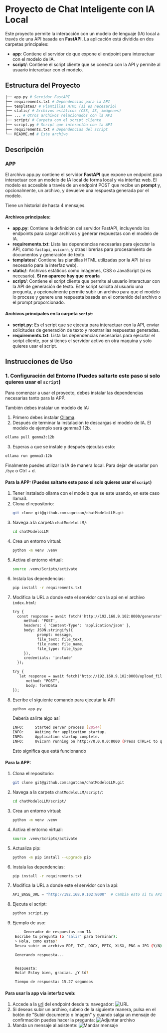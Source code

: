 # Proyecto de Chat Inteligente con IA Local

Este proyecto permite la interacción con un modelo de lenguaje (IA) local a través de una API basada en **FastAPI**. La aplicación está dividida en dos carpetas principales:

- **app**: Contiene el servidor de que expone el endpoint para interactuar con el modelo de IA.
- **script/**: Contiene el script cliente que se conecta con la API y permite al usuario interactuar con el modelo.

## Estructura del Proyecto
```bash
├── app.py # Servidor FastAPI 
├── requirements.txt # Dependencias para la API 
├── templates/ # Plantillas HTML (si es necesario) 
├── static/ # Archivos estáticos (CSS, JS, imágenes) 
├── ... # Otros archivos relacionados con la API 
├── script/ # Carpeta con el script cliente 
├── script.py # Script que interactúa con la API 
├── requirements.txt # Dependencias del script 
└── README.md # Este archivo
```
## Descripción

### APP

El archivo app.py contiene el servidor **FastAPI** que expone un endpoint para interactuar con un modelo de IA local de forma local y via interfaz web. El modelo es accesible a través de un endpoint POST que recibe un **prompt** y, opcionalmente, un archivo, y devuelve una respuesta generada por el modelo.

Tiene un historial de hasta 4 mensajes.

#### Archivos principales:

- **app.py**: Contiene la definición del servidor FastAPI, incluyendo los endpoints para cargar archivos y generar respuestas con el modelo de IA.
- **requirements.txt**: Lista las dependencias necesarias para ejecutar la API, como `fastapi`, `uvicorn`, y otras librerías para procesamiento de documentos y generación de texto.
- **templates/**: Contiene las plantillas HTML utilizadas por la API (si es necesario para la interfaz web).
- **static/**: Archivos estáticos como imágenes, CSS o JavaScript (si es necesario). **Si no aparece hay que crearla**
- **script/**: Contiene el script cliente que permite al usuario interactuar con la API de generación de texto. Este script solicita al usuario una pregunta, y opcionalmente permite subir un archivo para que el modelo lo procese y genere una respuesta basada en el contenido del archivo o el prompt proporcionado.

#### Archivos principales en la carpeta `script`:

- **script.py**: Es el script que se ejecuta para interactuar con la API, enviar solicitudes de generación de texto y mostrar las respuestas generadas.
- **requirements.txt**: Lista las dependencias necesarias para ejecutar el script cliente, por si tienes el servidor activo en otra maquina y solo quieres usar el script.

## Instrucciones de Uso

### 1. Configuración del Entorno (Puedes saltarte este paso si solo quieres usar el `script`)

Para comenzar a usar el proyecto, debes instalar las dependencias necesarias tanto para la APP.

También debes instalar un modelo de IA:
1. Primero debes instalar [Ollama](https://ollama.com/).
2. Después de terminar la instalación te descargas el modelo de IA. El modelo de ejemplo será gemma3:12b.
```bash
ollama pull gemma3:12b
```
3. Esperas a que se instale y después ejecutas esto:
```bash
ollama run gemma3:12b
```
Finalmente puedes utilizar la IA de manera local. Para dejar de usarlar pon `/bye` o Ctrl + d.

#### Para la APP: (Puedes saltarte este paso si solo quieres usar el `script`)

1. Tener instalado ollama con el modelo que se este usando, en este caso llama3.
2.  Clona el repositorio:
    ```bash
    git clone git@github.com:agutcan/chatModeloLLM.git
    ```
3. Navega a la carpeta `chatModeloLLM/`:
   ```bash
   cd chatModeloLLM
   ``` 
4. Crea un entorno virtual:
   ```bash
   python -m venv .venv
   ``` 
5. Activa el entorno virtual:
   ```bash
   source .venv/Scripts/activate
   ```
6. Instala las dependencias:
    ```bash
   pip install -r requirements.txt
   ```
7. Modifica la URL a donde este el servidor con la api en el archivo `index.html`:
    ```html
   try {
      const response = await fetch('http://192.168.9.102:8000/generate', { // Cambia la url si es necesario
         method: 'POST',
         headers: { 'Content-Type': 'application/json' },
         body: JSON.stringify({
               prompt: message,
               file_text: file_text,
               file_name: file_name,
               file_type: file_type
         }),
         credentials: 'include'
      });
   ```
   ```html
   try {
      let response = await fetch("http://192.168.9.102:8000/upload_file", { // Cambia la url si es necesario
         method: "POST",
         body: formData
   });
   ```
8. Escribe el siguiente comando para ejecutar la API
   ```bash
   python app.py
   ```
   Debería salirte algo así
   ```bash
   INFO:     Started server process [20544]
   INFO:     Waiting for application startup.
   INFO:     Application startup complete.
   INFO:     Uvicorn running on http://0.0.0.0:8000 (Press CTRL+C to quit)
   ```
   Esto significa que está funcionando

#### Para la APP:

1. Clona el repositorio:
    ```bash
    git clone git@github.com:agutcan/chatModeloLLM.git
    ```
2. Navega a la carpeta `chatModeloLLM/script/`:
   ```bash
   cd chatModeloLLM/script/
   ``` 
3. Crea un entorno virtual:
   ```bash
   python -m venv .venv
   ``` 
4. Activa el entorno virtual:
   ```bash
   source .venv/Scripts/activate
   ```
5. Actualiza pip:
   ```bash
   python -m pip install --upgrade pip
   ```
6. Instala las dependencias:
    ```bash
   pip install -r requirements.txt
   ```
7. Modifica la URL a donde este el servidor con la api:
    ```python
    API_BASE_URL = "http://192.168.9.102:8000"  # Cambia esto si tu API está en otro lugar
   ```
8. Ejecuta el script:
    ```bash
   python script.py
   ```
9. Ejemplo de uso:
   ```bash
    --- Generador de respuestas con IA ---
    Escribe tu pregunta (o 'salir' para terminar):
    > Hola, como estas?
    Desea subir un archivo PDF, TXT, DOCX, PPTX, XLSX, PNG o JPG (Y/N): n

    Generando respuesta...


    Respuesta:
    Hola! Estoy bien, gracias. ¿Y tú?

    Tiempo de respuesta: 15.27 segundos
   ```

#### Para usar la app via interfaz web:

1. Accede a la [url](http://192.168.9.102:8000)
 del endpoint desde tu navegador:
   ![URL](imagenesReadme/URL.png)
2. Si deseas subir un archivo, subelo de la siguiente manera, pulsa en el botón de "Subir documento o Imagen" y cuando salga un mensaje de confirmación puedes hacer la pregunta:
   ![Adjuntar archivo](imagenesReadme/AdjuntarArchivo.png)
3. Manda un mensaje al asistente:
   ![Mandar mensaje](imagenesReadme/mensaje.png)
